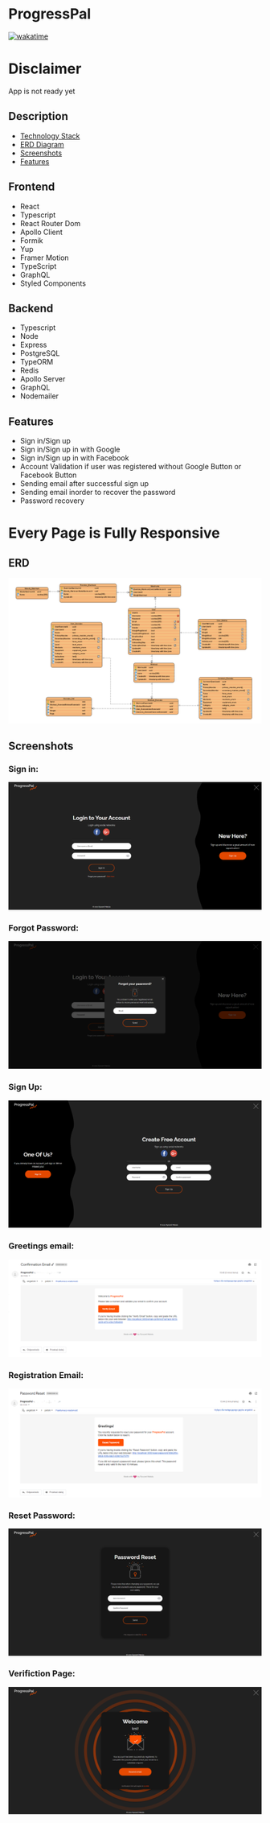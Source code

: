 # ProgressPal

[![wakatime](https://wakatime.com/badge/user/2206cb68-690c-48b9-8697-7dd3cfe9706c/project/f60cdead-68c3-44d3-819d-d9b4817fcf9e.svg)](https://wakatime.com/badge/user/2206cb68-690c-48b9-8697-7dd3cfe9706c/project/f60cdead-68c3-44d3-819d-d9b4817fcf9e)

# Disclaimer

App is not ready yet

## Description

- [Technology Stack](#Frontend)
- [ERD Diagram](#ERD)
- [Screenshots](#Screenshots)
- [Features](#Features)

## Frontend

- React
- Typescript
- React Router Dom
- Apollo Client
- Formik
- Yup
- Framer Motion
- TypeScript
- GraphQL
- Styled Components

## Backend

- Typescript
- Node
- Express
- PostgreSQL
- TypeORM
- Redis
- Apollo Server
- GraphQL
- Nodemailer

## Features

- Sign in/Sign up
- Sign in/Sign up in with Google
- Sign in/Sign up in with Facebook
- Account Validation if user was registered without Google Button or Facebook Button
- Sending email after successful sign up
- Sending email inorder to recover the password
- Password recovery

# Every Page is Fully Responsive

## ERD

<img src="media/dekstop/ERD Diagram.png"/>

## Screenshots

### Sign in:

<img src="media/dekstop/Screenshot_10.png"/>

### Forgot Password:

<img src="media/dekstop/Screenshot_1.png"/>

### Sign Up:

<img src="media/dekstop/Screenshot_4.png"/>

### Greetings email:

<img src="media/dekstop/Screenshot_8.png"/>

### Registration Email:

<img src="media/dekstop/Screenshot_5.png"/>

### Reset Password:

<img src="media/dekstop/Screenshot_6.png"/>

### Verifiction Page:

<img src="media/dekstop/Screenshot_7.png"/>
